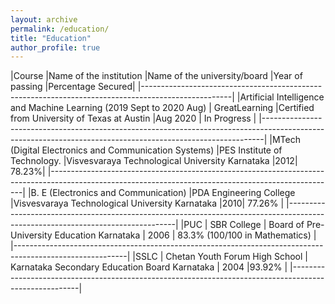 ```yaml
---
layout: archive
permalink: /education/
title: "Education"
author_profile: true
---
```


|Course	|Name of the institution	|Name of the university/board	|Year of passing	|Percentage Secured|
|----------------------------------------------------------------------------------------------------|
|Artificial Intelligence and Machine Learning (2019 Sept to 2020 Aug)	| GreatLearning	|Certified from University of Texas at Austin	|Aug 2020 |  In Progress |
|------------------------------------------------------------------------------------------------------------------------------------------------------------|
|MTech (Digital Electronics and Communication Systems)	|PES Institute of Technology.	|Visvesvaraya Technological University Karnataka	|2012|	78.23%|
|-----------------------------------------------------------------------------------------------------------------------------------------------------|
|B. E (Electronics and Communication)	|PDA Engineering College	|Visvesvaraya Technological University Karnataka	|2010|	77.26% |
|--------------------------------------------------------------------------------------------------------------------------------|
|PUC	| SBR College	| Board of Pre-University Education Karnataka	| 2006 |	83.3% (100/100 in Mathematics) |
|----------------------------------------------------------------------------------------------------------|
|SSLC	| Chetan Youth Forum High School |	Karnataka Secondary Education Board Karnataka	| 2004	|93.92% |
|-------------------------------------------------------------------------------------------------------|
